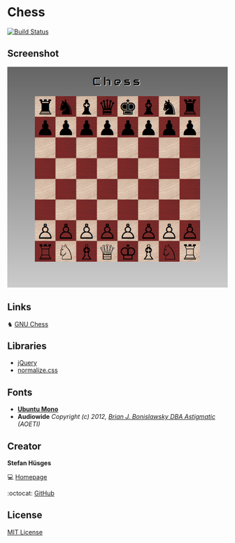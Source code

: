 Chess
=====

[![Build Status](https://travis-ci.org/tronsha/chess.svg?branch=master)](https://travis-ci.org/tronsha/chess)

## Screenshot

![](screenshot.png)

## Links

♞ [GNU Chess][3]

## Libraries
* [jQuery][4]
* [normalize.css][5]

## Fonts

* __[Ubuntu Mono][6]__
* __Audiowide__ _Copyright (c) 2012, [Brian J. Bonislawsky DBA Astigmatic][7] (AOETI)_

## Creator

**Stefan Hüsges**

:computer: [Homepage][1]

:octocat: [GitHub][2]

## License

[MIT License](LICENSE)

[1]: http://www.mpcx.net
[2]: https://github.com/tronsha
[3]: http://www.gnu.org/software/chess/
[4]: http://jquery.com/
[5]: http://necolas.github.io/normalize.css/
[6]: http://font.ubuntu.com/
[7]: mailto:astigma@astigmatic.com

